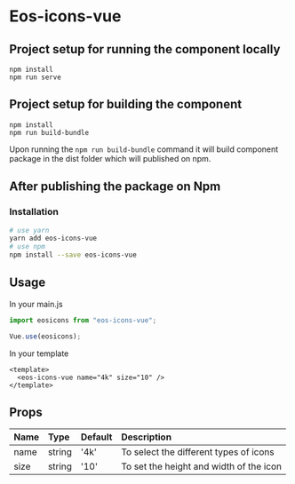 # Eos-icons-vue

## Project setup for running the component locally
```
npm install
npm run serve
```

## Project setup for building the component
```
npm install
npm run build-bundle
```

Upon running the `npm run build-bundle` command it will build component package in the dist folder which will published on npm. 

## After publishing the package on Npm

### Installation

```bash
# use yarn
yarn add eos-icons-vue
# use npm
npm install --save eos-icons-vue
```

## Usage

In your main.js
```js
import eosicons from "eos-icons-vue";

Vue.use(eosicons);
```

In your template
```vue
<template>
  <eos-icons-vue name="4k" size="10" />
</template>
```

## Props
| Name | Type | Default | Description |
|:-----|:-----|:--------|:------------|
| name | string | '4k' | To select the different types of icons |
| size | string | '10' | To set the height and width of the icon |